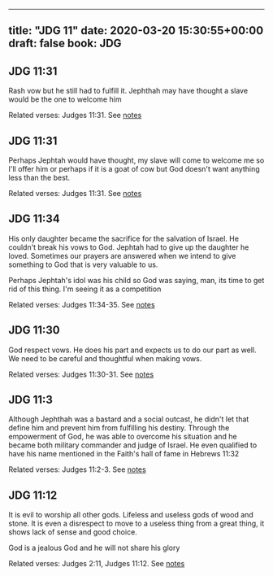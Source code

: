 
---
title: "JDG 11"
date: 2020-03-20 15:30:55+00:00
draft: false
book: JDG
---

## JDG 11:31

Rash vow but he still had to fulfill it. Jephthah may have thought a slave would be the one to welcome him

Related verses: Judges 11:31. See [notes](https://my.bible.com/notes/3389519865093808847)


## JDG 11:31

Perhaps Jephtah would have thought, my slave will come to welcome me so I'll offer him or perhaps if it is a goat of cow but God doesn't want anything less than the best.

Related verses: Judges 11:31. See [notes](https://my.bible.com/notes/2600376389962818548)


## JDG 11:34

His only daughter became the sacrifice for the salvation of Israel. He couldn't break his vows to God. Jephtah had to give up the daughter he loved. Sometimes our prayers are answered when we intend to give something to God that is very valuable to us.

Perhaps Jephtah's idol was his child so God was saying, man, its time to get rid of this thing. I'm seeing it as a competition

Related verses: Judges 11:34-35. See [notes](https://my.bible.com/notes/2600374272636216302)


## JDG 11:30

God respect vows. He does his part and expects us to do our part as well. We need to be careful and thoughtful when making vows.

Related verses: Judges 11:30-31. See [notes](https://my.bible.com/notes/2600370736032637925)


## JDG 11:3

Although Jephthah was a bastard and a social outcast, he didn't let that define him and prevent him from fulfilling his destiny. Through the empowerment of God, he was able to overcome his situation and he became both military commander and judge of Israel. He even qualified to have his name mentioned in the Faith's hall of fame in Hebrews 11:32

Related verses: Judges 11:2-3. See [notes](https://my.bible.com/notes/2600365541118698456)


## JDG 11:12

It is evil to worship all other gods. Lifeless and useless gods of wood and stone. It is even a disrespect to move to a useless thing from a great thing, it shows lack of sense and good choice.

God is a jealous God and he will not share his glory

Related verses: Judges 2:11, Judges 11:12. See [notes](https://my.bible.com/notes/2586132740198621447)

